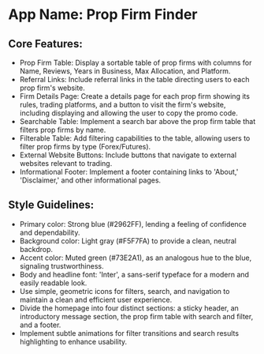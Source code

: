 # **App Name**: Prop Firm Finder

## Core Features:

- Prop Firm Table: Display a sortable table of prop firms with columns for Name, Reviews, Years in Business, Max Allocation, and Platform.
- Referral Links: Include referral links in the table directing users to each prop firm's website.
- Firm Details Page: Create a details page for each prop firm showing its rules, trading platforms, and a button to visit the firm's website, including displaying and allowing the user to copy the promo code.
- Searchable Table: Implement a search bar above the prop firm table that filters prop firms by name.
- Filterable Table: Add filtering capabilities to the table, allowing users to filter prop firms by type (Forex/Futures).
- External Website Buttons: Include buttons that navigate to external websites relevant to trading.
- Informational Footer: Implement a footer containing links to 'About,' 'Disclaimer,' and other informational pages.

## Style Guidelines:

- Primary color: Strong blue (#2962FF), lending a feeling of confidence and dependability.
- Background color: Light gray (#F5F7FA) to provide a clean, neutral backdrop.
- Accent color: Muted green (#73E2A1), as an analogous hue to the blue, signaling trustworthiness.
- Body and headline font: 'Inter', a sans-serif typeface for a modern and easily readable look.
- Use simple, geometric icons for filters, search, and navigation to maintain a clean and efficient user experience.
- Divide the homepage into four distinct sections: a sticky header, an introductory message section, the prop firm table with search and filter, and a footer.
- Implement subtle animations for filter transitions and search results highlighting to enhance usability.